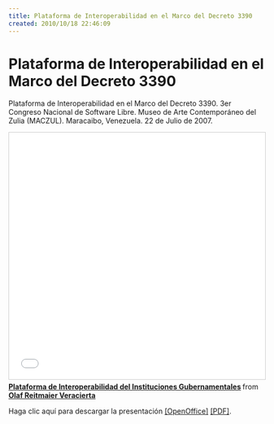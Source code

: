 ```yaml
---
title: Plataforma de Interoperabilidad en el Marco del Decreto 3390
created: 2010/10/18 22:46:09
---
```


# Plataforma de Interoperabilidad en el Marco del Decreto 3390

Plataforma de Interoperabilidad en el Marco del Decreto 3390. 3er Congreso Nacional de Software Libre. Museo de Arte Contemporáneo del Zulia (MACZUL). Maracaibo, Venezuela. 22 de Julio de 2007. 

<iframe src="//www.slideshare.net/slideshow/embed_code/key/2WwduOeJth5bCs" width="595" height="485" frameborder="0" marginwidth="0" marginheight="0" scrolling="no" style="border:1px solid #CCC; border-width:1px; margin-bottom:5px; max-width: 100%;" allowfullscreen> </iframe> <div style="margin-bottom:5px"> <strong> <a href="//www.slideshare.net/olafrv/plataforma-de-interoperabilidad-del-instituciones-gubernamentales" title="Plataforma de Interoperabilidad del Instituciones Gubernamentales" target="_blank">Plataforma de Interoperabilidad del Instituciones Gubernamentales</a> </strong> from <strong><a href="https://www.slideshare.net/olafrv" target="_blank">Olaf Reitmaier Veracierta</a></strong> </div>

Haga clic aquí para descargar la presentación [[OpenOffice]](https://www.olafrv.com/wp-content/uploads/2010/10/INTEROPERABILIDAD-EGOB-MACZUL-Olaf.odp) [[PDF]](https://www.olafrv.com/wp-content/uploads/2010/10/INTEROPERABILIDAD-EGOB-MACZUL-Olaf.pdf).
